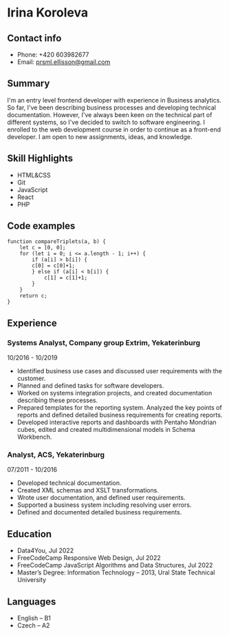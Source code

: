 # Irina Koroleva

## Contact info
- Phone: +420 603982677 
- Email: prsml.ellisson@gmail.com

## Summary
I'm an entry level frontend developer with experience in Business analytics. 
So far, I've been describing business processes and developing technical
documentation. However, I've always been keen on the technical part of different
systems, so I've decided to switch to software engineering. 
I enrolled to the web development course in order to continue as a front-end
developer. I am open to new assignments, ideas, and knowledge.

## Skill Highlights
-	HTML&CSS	
-	Git
-	JavaScript
-	React
-	PHP

## Code examples

```
function compareTriplets(a, b) {
    let c = [0, 0];
    for (let i = 0; i <= a.length - 1; i++) {
        if (a[i] > b[i]) {
        c[0] = c[0]+1; 
        } else if (a[i] < b[i]) {
            c[1] = c[1]+1;
        }
    }
    return c;
}
```

## Experience
### Systems Analyst, Company group Extrim, Yekaterinburg
10/2016 - 10/2019
- Identified business use cases and discussed user requirements with the
customer.
- Planned and defined tasks for software developers.
- Worked on systems integration projects, and created documentation
describing these processes.
- Prepared templates for the reporting system. Analyzed the key points of
reports and defined detailed business requirements for creating reports.
- Developed interactive reports and dashboards with Pentaho Mondrian cubes,
edited and created multidimensional models in Schema Workbench.
### Analyst, ACS, Yekaterinburg
07/2011 - 10/2016
- Developed technical documentation.
- Created XML schemas and XSLT transformations. 
- Wrote user documentation, and defined user requirements.
- Supported a business system including resolving user errors.
- Defined and documented detailed business requirements.
## Education
- Data4You, Jul 2022
- FreeCodeCamp Responsive Web Design, Jul 2022
- FreeCodeCamp JavaScript Algorithms and Data Structures, Jul 2022
- Master’s Degree: Information Technology – 2013, Ural State Technical University
## Languages
- English – B1 
- Czech – A2